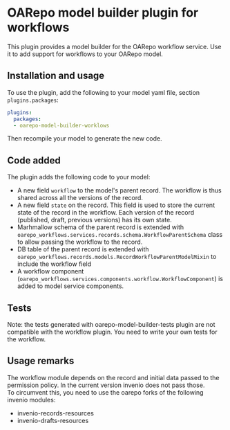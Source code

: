 # OARepo model builder plugin for workflows

This plugin provides a model builder for the OARepo workflow service.
Use it to add support for workflows to your OARepo model.

## Installation and usage

To use the plugin, add the following to your model yaml file, section `plugins.packages`:

```yaml
plugins:
  packages:
  - oarepo-model-builder-worklows
```

Then recompile your model to generate the new code.

## Code added

The plugin adds the following code to your model:

- A new field `workflow` to the model's parent record. The workflow is thus shared
  across all the versions of the record.
- A new field `state` on the record. This field is used to store the current state
  of the record in the workflow. Each version of the record (published, draft, previous versions)
  has its own state.
- Marhmallow schema of the parent record is extended with `oarepo_workflows.services.records.schema.WorkflowParentSchema`
  class to allow passing the workflow to the record.
- DB table of the parent record is extended with `oarepo_workflows.records.models.RecordWorkflowParentModelMixin`
  to include the workflow field
- A workflow component (`oarepo_workflows.services.components.workflow.WorkflowComponent`) is added to model service components.

## Tests

Note: the tests generated with oarepo-model-builder-tests plugin are not compatible
with the workflow plugin. You need to write your own tests for the workflow.

## Usage remarks

The workflow module depends on the record and initial data passed to the permission policy.
In the current version invenio does not pass those.  
To circumvent this, you need to use the oarepo forks of the following invenio modules:

- invenio-records-resources
- invenio-drafts-resources

